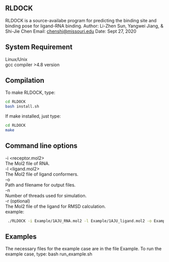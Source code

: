 **RLDOCK**
-----------------
RLDOCK is a source-availabe program for predicting the binding site and binding pose for ligand-RNA binding. 
Author: Li-Zhen Sun, Yangwei Jiang, & Shi-Jie Chen Email: chenshi@missouri.edu Date: Sept 27, 2020

System Requirement
------------------

 Linux/Unix  
 gcc compiler >4.8 version 
 
Compilation
----------------- 
To make RLDOCK, type:
```Bash
cd RLDOCK  
bash install.sh
```
If make installed, just type:
```Bash
cd RLDOCK  
make
```

Command line options
----------------- 
-i <receptor.mol2>  
    The Mol2 file of RNA.  
-l <ligand.mol2>  
    The Mol2 file of ligand conformers.  
-o <output prefix>  
    Path and filename for output files.  
-n <thread number>  
    Number of threads used for simulation.  
-r <reference ligand file>(optional)  
    The Mol2 file of the ligand for RMSD calculation.  
  example:
 ```Bash
  ./RLDOCK -i Example/1AJU_RNA.mol2 -l Example/1AJU_ligand.mol2 -o Example/1AJU -n 20 -r Example/1AJU_ref.mol2    
```
Examples
-----------------
The necessary files for the example case are in the file Example.
To run the example case, type:
  bash run_example.sh
